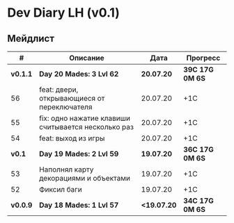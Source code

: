 # Dev Diary LH (v0.1)

## Мейдлист

|  #  | Описание | Дата | Прогресс |
| --- | -------- | ---- | -------- |
|**v0.1.1**|**Day 20 Mades: 3 Lvl 62**|**20.07.20**|**39С 17G 0M 6S**|
| 56 | feat: двери, открывающиеся от переключателя | 20.07.20 | +1C |
| 55 | fix: одно нажатие клавиши считывается несколько раз | 20.07.20 | +1C |
| 54 | feat: выход из игры | 20.07.20 | +1C |
|**v0.1**|**Day 19 Mades: 2 Lvl 59**|**19.07.20**|**36С 17G 0M 6S**|
| 53 | Наполнял карту декорациями и объектами | 19.07.20 | +1C |
| 52 | Фиксил баги | 19.07.20 | +1C |
|**v0.0.9**|**Day 18 Mades: 1 Lvl 57**|**<19.07.20**|**34С 17G 0M 6S**|
